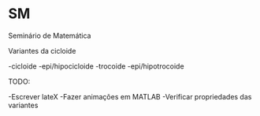 # SM
Seminário de Matemática

Variantes da cicloide

-cicloide
-epi/hipocicloide
-trocoide
-epi/hipotrocoide

TODO:

-Escrever lateX
-Fazer animações em MATLAB
-Verificar propriedades das variantes
